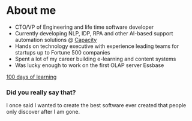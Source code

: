 # About me

* CTO/VP of Engineering and life time software developer
* Currently developing NLP, IDP, RPA and other AI-based support automation solutions @ [Capacity](https://capacity.com/)
* Hands on technology executive with experience leading teams for startups up to Fortune 500 companies
* Spent a lot of my career building e-learning and content systems
* Was lucky enough to work on the first OLAP server Essbase 

[100 days of learning](https://github.com/bbenedict/bbenedict/blob/main/100days.md)

### Did you really say that?

I once said I wanted to create the best software ever created that people only discover after I am gone.
